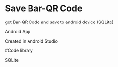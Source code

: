 # Save Bar-QR Code
get Bar-QR Code and save to android device (SQLite)

Android App

Created in Android Studio

#Code library

SQLite
